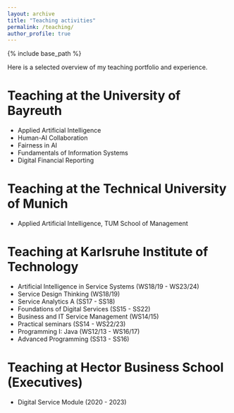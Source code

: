 ```yaml
---
layout: archive
title: "Teaching activities"
permalink: /teaching/
author_profile: true
---
```


{% include base_path %}

Here is a selected overview of my teaching portfolio and experience.

Teaching at the University of Bayreuth
======
* Applied Artificial Intelligence 
* Human-AI Collaboration 
* Fairness in AI 
* Fundamentals of Information Systems 
* Digital Financial Reporting

Teaching at the Technical University of Munich
======
* Applied Artificial Intelligence, TUM School of Management 

Teaching at Karlsruhe Institute of Technology
======
* Artificial Intelligence in Service Systems (WS18/19 - WS23/24)
* Service Design Thinking (WS18/19)
* Service Analytics A (SS17 - SS18)
* Foundations of Digital Services (SS15 - SS22)
* Business and IT Service Management (WS14/15)
* Practical seminars (SS14 - WS22/23)
* Programming I: Java (WS12/13 - WS16/17)
* Advanced Programming (SS13 - SS16)

Teaching at Hector Business School (Executives)
======
* Digital Service Module (2020 - 2023)
  
